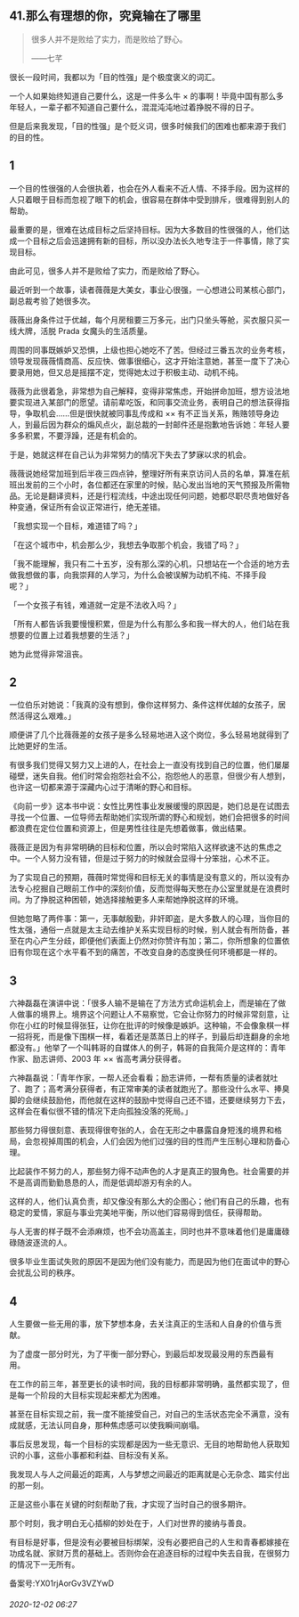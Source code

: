## 41.那么有理想的你，究竟输在了哪里

> 很多人并不是败给了实力，而是败给了野心。   
> 
> ——七芊 


很长一段时间，我都以为「目的性强」是个极度褒义的词汇。 


一个人如果始终知道自己要什么，这是一件多么牛 × 的事啊！毕竟中国有那么多年轻人，一辈子都不知道自己要什么，混混沌沌地过着挣脱不得的日子。 


但是后来我发现，「目的性强」是个贬义词，很多时候我们的困难也都来源于我们的目的性。 


1
-


一个目的性很强的人会很执着，也会在外人看来不近人情、不择手段。因为这样的人只着眼于目标而忽视了眼下的机会，很容易在群体中受到排斥，很难得到别人的帮助。 


最重要的是，很难在达成目标之后坚持目标。因为大多数目的性很强的人，他们达成一个目标之后会迅速拥有新的目标，所以没办法长久地专注于一件事情，除了实现目标。 


由此可见，很多人并不是败给了实力，而是败给了野心。 


最近听到一个故事，读者薇薇是大美女，事业心很强，一心想进公司某核心部门，副总裁考验了她很多次。 


薇薇出身条件过于优越，每个月房租要三万多元，出门只坐头等舱，买衣服只买一线大牌，活脱 Prada 女魔头的生活质量。 


周围的同事既嫉妒又恐惧，上级也担心她吃不了苦。但经过三番五次的业务考核，领导发现薇薇情商高、反应快、做事很细心，这才开始注意她，甚至一度下了决心要录用她，但又总是摇摆不定，觉得她太过于积极主动、动机不纯。 


薇薇为此很着急，非常想为自己解释，变得非常焦虑，开始拼命加班，想方设法地要实现进入某部门的愿望。请前辈吃饭，和同事交流业务，表明自己的想法获得指导，争取机会……但是很快就被同事乱传成和 ×× 有不正当关系，贿赂领导身边人，到最后因为群众的煽风点火，副总裁的一封邮件还是抱歉地告诉她：年轻人要多多积累，不要浮躁，还是有机会的。 


于是，她就这样在自己认为非常努力的情况下失去了梦寐以求的机会。 


薇薇说她经常加班到后半夜三四点钟，整理好所有来京访问人员的名单，算准在航班出发前的三个小时，各位都还在家里的时候，贴心发出当地的天气预报及所需物品。无论是翻译资料，还是行程流线，中途出现任何问题，她都尽职尽责地做好各种变通，保证所有会议正常进行，绝无差错。 


「我想实现一个目标，难道错了吗？」 


「在这个城市中，机会那么少，我想去争取那个机会，我错了吗？」 


「我不能理解，我只有二十五岁，没有那么深的心机，只想站在一个合适的地方去做我想做的事，向我崇拜的人学习，为什么会被误解为动机不纯、不择手段呢？」 


「一个女孩子有钱，难道就一定是不法收入吗？」 


「所有人都告诉我要慢慢积累，但是为什么有那么多和我一样大的人，他们站在我想要的位置上过着我想要的生活？」 


她为此觉得非常沮丧。 


2
-


一位伯乐对她说：「我真的没有想到，像你这样努力、条件这样优越的女孩子，居然活得这么艰难。」 


顺便讲了几个比薇薇差的女孩子是多么轻易地进入这个岗位，多么轻易地就得到了比她更好的生活。 


有很多我们觉得又努力又上进的人，在社会上一直没有找到自己的位置，他们屡屡碰壁，迷失自我。他们时常会抱怨社会不公，抱怨他人的恶意，但很少有人想到，也许这一切都来源于深藏内心过于清晰的野心和目标。 


《向前一步》这本书中说：女性比男性事业发展缓慢的原因是，她们总是在试图去寻找一个位置、一位导师去帮助她们实现所谓的野心和规划，她们会把很多的时间都浪费在定位位置和资源上，但是男性往往是先想着做事，做出结果。 


薇薇正是因为有非常明确的目标和位置，所以会时常陷入这样欲速不达的焦虑之中。一个人努力没有错，但是过于努力的时候就会显得十分笨拙，心术不正。 


为了实现自己的预期，薇薇时常觉得和目标无关的事情是没有意义的，所以没有办法专心挖掘自己眼前工作中的深刻价值，反而觉得每天憋在办公室里就是在浪费时间。为了挣脱这种困顿，她选择接触更多人来帮她挣脱这样的环境。 


但她忽略了两件事：第一，无事献殷勤，非奸即盗，是大多数人的心理，当你目的性太强，通俗一点就是太主动去维护关系实现目标的时候，别人就会有所防备，甚至在内心产生分歧，即便他们表面上仍然对你赞许有加；第二，你所想象的位置依旧有你现在这个水平看不到的痛苦，不改变自身的态度换任何环境都是一样的。 


3
-


六神磊磊在演讲中说：「很多人输不是输在了方法方式命运机会上，而是输在了做人做事的境界上。境界这个问题让人不易察觉，它会让你努力的时候非常刻意，让你在小红的时候显得张狂，让你在批评的时候像是嫉妒。这种输，不会像象棋一样一招将死，而是像下围棋一样，看着还是蒸蒸日上的样子，到最后却连翻身的余地都没有。」他举了一个叫韩哥的自媒体人的例子，韩哥的自我简介是这样的：青年作家、励志讲师、2003 年 ×× 省高考满分获得者。 


六神磊磊说：「青年作家，一帮人还会看看；励志讲师，一帮有质量的读者就吐了、跑了；高考满分获得者，有正常审美的读者就跑光了。那些没什么水平、捧臭脚的会继续鼓励他，而他就在这样的鼓励中觉得自己还不错，还要继续努力下去，这样会在看似很不错的情况下走向孤独没落的死局。」 


那些努力得很刻意、表现得很夸张的人，会在无形之中暴露自身短浅的境界和格局，会忽视掉周围的机会，人们会因为他们过强的目的性而产生压制心理和防备心理。 


比起装作不努力的人，那些努力得不动声色的人才是真正的狠角色。社会需要的并不是高调而勤勤恳恳的人，而是低调却游刃有余的人。 


这样的人，他们认真负责，却又像没有那么大的企图心；他们有自己的乐趣，也有稳定的爱情，家庭与事业完美地平衡，所以他们容易得到信任，获得帮助。 


与人无害的样子既不会添麻烦，也不会功高盖主，同时也并不意味着他们是庸庸碌碌随波逐流的人。 


很多毕业生面试失败的原因不是因为他们没有能力，而是因为他们在面试中的野心会扰乱公司的秩序。 


4
-


人生要做一些无用的事，放下梦想本身，去关注真正的生活和人自身的价值与贡献。 


为了虚度一部分时光，为了平衡一部分野心，到最后却发现最没用的东西最有用。 


在工作的前三年，甚至更长的读书时间，我的目标都非常明确，虽然都实现了，但是每一个阶段的大目标实现起来都尤为困难。 


甚至在目标实现之前，我一度不能接受自己，对自己的生活状态完全不满意，没有成就感，无法认同自身，那种焦虑感可以使我瞬间崩塌。 


事后反思发现，每一个目标的实现都是因为一些无意识、无目的地帮助他人获取知识的小事，这些小事都和利益、目标没有关系。 


我发现人与人之间最近的距离，人与梦想之间最近的距离就是心无杂念、踏实付出的那一刻。 


正是这些小事在关键的时刻帮助了我，才实现了当时自己的很多期许。 


那个时刻，我才明白无心插柳的妙处在于，人们对世界的接纳与善良。 


有目标是好事，但是没有必要被目标绑架，没有必要把自己的人生和青春都嫁接在功成名就、家财万贯的基础上。否则你会在追逐目标的过程中失去自我，在很努力的情况下一无所有。 


备案号:YX01rjAorGv3VZYwD


###### 2020-12-02 06:27
